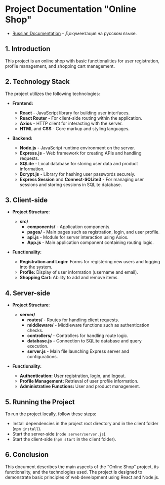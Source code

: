 # Project Documentation "Online Shop"

- [Russian Documentation](./lang-docs/ru.md) - Документация на русском языке.

## 1. Introduction

This project is an online shop with basic functionalities for user registration, profile management, and shopping cart management.

## 2. Technology Stack

The project utilizes the following technologies:

- **Frontend:**

  - **React** - JavaScript library for building user interfaces.
  - **React Router** - For client-side routing within the application.
  - **Axios** - HTTP client for interacting with the server.
  - **HTML** and **CSS** - Core markup and styling languages.

- **Backend:**
  - **Node.js** - JavaScript runtime environment on the server.
  - **Express.js** - Web framework for creating APIs and handling requests.
  - **SQLite** - Local database for storing user data and product information.
  - **Bcrypt.js** - Library for hashing user passwords securely.
  - **Express Session** and **Connect-SQLite3** - For managing user sessions and storing sessions in SQLite database.

## 3. Client-side

- **Project Structure:**

  - **src/**
    - **components/** - Application components.
    - **pages/** - Main pages such as registration, login, and user profile.
    - **api.js** - Module for server interaction using Axios.
    - **App.js** - Main application component containing routing logic.

- **Functionality:**
  - **Registration and Login:** Forms for registering new users and logging into the system.
  - **Profile:** Display of user information (username and email).
  - **Shopping Cart:** Ability to add and remove items.

## 4. Server-side

- **Project Structure:**

  - **server/**
    - **routes/** - Routes for handling client requests.
    - **middleware/** - Middleware functions such as authentication checks.
    - **controllers/** - Controllers for handling route logic.
    - **database.js** - Connection to SQLite database and query execution.
    - **server.js** - Main file launching Express server and configurations.

- **Functionality:**
  - **Authentication:** User registration, login, and logout.
  - **Profile Management:** Retrieval of user profile information.
  - **Administrative Functions:** User and product management.

## 5. Running the Project

To run the project locally, follow these steps:

- Install dependencies in the project root directory and in the client folder (`npm install`).
- Start the server-side (`node server/server.js`).
- Start the client-side (`npm start` in the client folder).

## 6. Conclusion

This document describes the main aspects of the "Online Shop" project, its functionality, and the technologies used. The project is designed to demonstrate basic principles of web development using React and Node.js.
